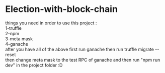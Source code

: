 # Election-with-block-chain
things you need in order to use this project : <br>
1-truffle<br> 
2-npm<br>
3-meta mask<br>
4-ganache<br>
after you have all of the above first run ganache then run truffle migrate --reset<br>
then change meta mask to the test RPC of ganache and then run "npm run dev" in the project folder :D<br>
